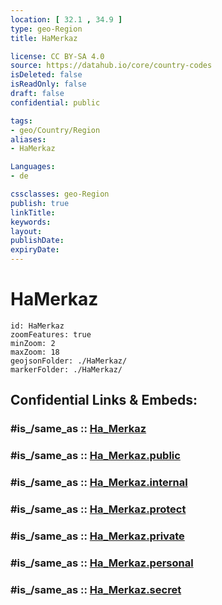 ```yaml
---
location: [ 32.1 , 34.9 ] 
type: geo-Region
title: HaMerkaz

license: CC BY-SA 4.0
source: https://datahub.io/core/country-codes
isDeleted: false
isReadOnly: false
draft: false
confidential: public

tags:
- geo/Country/Region
aliases:
- HaMerkaz

Languages:
- de

cssclasses: geo-Region
publish: true
linkTitle: 
keywords: 
layout: 
publishDate: 
expiryDate: 
---
```


# HaMerkaz

```leaflet
id: HaMerkaz
zoomFeatures: true 
minZoom: 2 
maxZoom: 18
geojsonFolder: ./HaMerkaz/
markerFolder: ./HaMerkaz/
```


## Confidential Links & Embeds: 

### #is_/same_as :: [Ha_Merkaz](/_Standards/Earth/Continent/Asia/Asia~West/Israel/Districts~Israel/Ha_Merkaz.md) 

### #is_/same_as :: [Ha_Merkaz.public](/_public/Earth/Continent/Asia/Asia~West/Israel/Districts~Israel/Ha_Merkaz.public.md) 

### #is_/same_as :: [Ha_Merkaz.internal](/_internal/Earth/Continent/Asia/Asia~West/Israel/Districts~Israel/Ha_Merkaz.internal.md) 

### #is_/same_as :: [Ha_Merkaz.protect](/_protect/Earth/Continent/Asia/Asia~West/Israel/Districts~Israel/Ha_Merkaz.protect.md) 

### #is_/same_as :: [Ha_Merkaz.private](/_private/Earth/Continent/Asia/Asia~West/Israel/Districts~Israel/Ha_Merkaz.private.md) 

### #is_/same_as :: [Ha_Merkaz.personal](/_personal/Earth/Continent/Asia/Asia~West/Israel/Districts~Israel/Ha_Merkaz.personal.md) 

### #is_/same_as :: [Ha_Merkaz.secret](/_secret/Earth/Continent/Asia/Asia~West/Israel/Districts~Israel/Ha_Merkaz.secret.md)

